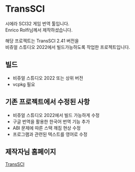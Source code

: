 # TransSCI
시에라 SCI32 게임 번역 툴입니다.   
Enrico Rolfi님께서 제작하셨습니다.

해당 프로젝트는 TransSCI 2.41 버전을   
비쥬얼 스튜디오 2022에서 빌드가능하도록 작업한 프로젝트입니다.

## 빌드
* 비쥬얼 스튜디오 2022 또는 상위 버전
* vcpkg 필요

## 기존 프로젝트에서 수정된 사항
* 비쥬얼 스튜디오 2022에서 빌드 가능하게 수정
* 구글 번역을 활용한 한국어 번역 기능 추가
* ABI 문제에 따른 스택 깨짐 현상 수정
* 프로그램과 관련된 텍스트를 영어로 수정

## 제작자님 홈페이지
[TransSCI](https://erolfi.wordpress.com/tradusci/)

